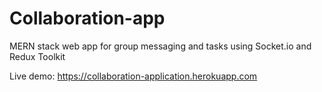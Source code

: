 # Collaboration-app

MERN stack web app for group messaging and tasks using Socket.io and Redux Toolkit

Live demo: https://collaboration-application.herokuapp.com

